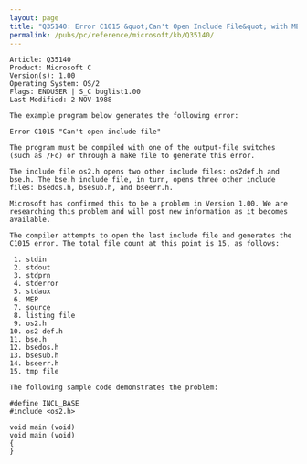 ```yaml
---
layout: page
title: "Q35140: Error C1015 &quot;Can't Open Include File&quot; with MEP"
permalink: /pubs/pc/reference/microsoft/kb/Q35140/
---
```


	Article: Q35140
	Product: Microsoft C
	Version(s): 1.00
	Operating System: OS/2
	Flags: ENDUSER | S_C buglist1.00
	Last Modified: 2-NOV-1988
	
	The example program below generates the following error:
	
	Error C1015 "Can't open include file"
	
	The program must be compiled with one of the output-file switches
	(such as /Fc) or through a make file to generate this error.
	
	The include file os2.h opens two other include files: os2def.h and
	bse.h. The bse.h include file, in turn, opens three other include
	files: bsedos.h, bsesub.h, and bseerr.h.
	
	Microsoft has confirmed this to be a problem in Version 1.00. We are
	researching this problem and will post new information as it becomes
	available.
	
	The compiler attempts to open the last include file and generates the
	C1015 error. The total file count at this point is 15, as follows:
	
	 1. stdin
	 2. stdout
	 3. stdprn
	 4. stderror
	 5. stdaux
	 6. MEP
	 7. source
	 8. listing file
	 9. os2.h
	10. os2 def.h
	11. bse.h
	12. bsedos.h
	13. bsesub.h
	14. bseerr.h
	15. tmp file
	
	The following sample code demonstrates the problem:
	
	#define INCL_BASE
	#include <os2.h>
	
	void main (void)
	void main (void)
	{
	}
